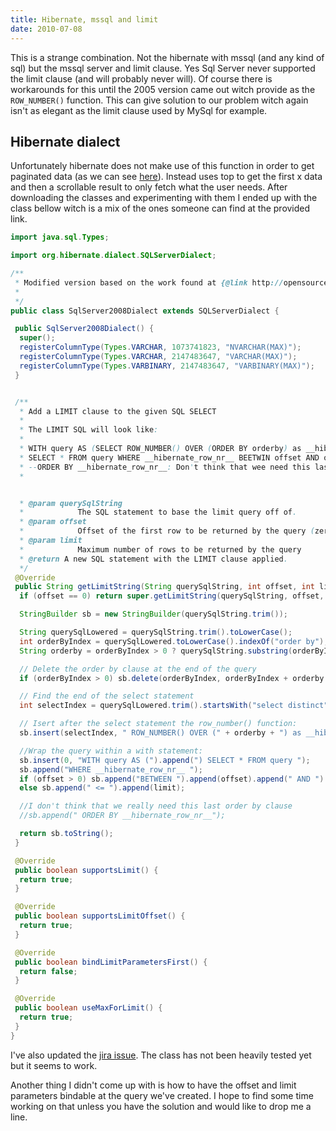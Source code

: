 ```yaml
---
title: Hibernate, mssql and limit
date: 2010-07-08
---
```


This is a strange combination. Not the hibernate with mssql (and any kind of
sql) but the mssql server and limit clause. Yes Sql Server never supported the
limit clause (and will probably never will). Of course there is workarounds
for this until the 2005 version came out witch provide as the `ROW_NUMBER()`
function. This can give solution to our problem witch again isn't as elegant
as the limit clause used by MySql for example.

## Hibernate dialect

Unfortunately hibernate does not make use of this function in order to get
paginated data (as we can see [here](http://opensource.atlassian.com/projects/hibernate/browse/HHH-2655)).
Instead uses top to get the first x data and then a scrollable result to only
fetch what the user needs. After downloading the classes and experimenting with
them I ended up with the class bellow witch is a mix of the ones someone can
find at the provided link.

```java
import java.sql.Types;

import org.hibernate.dialect.SQLServerDialect;

/**
 * Modified version based on the work found at {@link http://opensource.atlassian.com/projects/hibernate/browse/HHH-2655}
 *
 */
public class SqlServer2008Dialect extends SQLServerDialect {

 public SqlServer2008Dialect() {
  super();
  registerColumnType(Types.VARCHAR, 1073741823, "NVARCHAR(MAX)");
  registerColumnType(Types.VARCHAR, 2147483647, "VARCHAR(MAX)");
  registerColumnType(Types.VARBINARY, 2147483647, "VARBINARY(MAX)");
 }


 /**
  * Add a LIMIT clause to the given SQL SELECT
  *
  * The LIMIT SQL will look like:
  *
  * WITH query AS (SELECT ROW_NUMBER() OVER (ORDER BY orderby) as __hibernate_row_nr__, original_query_without_orderby)
  * SELECT * FROM query WHERE __hibernate_row_nr__ BEETWIN offset AND offset + last
  * --ORDER BY __hibernate_row_nr__: Don't think that wee need this last order by clause
  *


  * @param querySqlString
  *            The SQL statement to base the limit query off of.
  * @param offset
  *            Offset of the first row to be returned by the query (zero-based)
  * @param limit
  *            Maximum number of rows to be returned by the query
  * @return A new SQL statement with the LIMIT clause applied.
  */
 @Override
 public String getLimitString(String querySqlString, int offset, int limit) {
  if (offset == 0) return super.getLimitString(querySqlString, offset, limit);

  StringBuilder sb = new StringBuilder(querySqlString.trim());

  String querySqlLowered = querySqlString.trim().toLowerCase();
  int orderByIndex = querySqlLowered.toLowerCase().indexOf("order by");
  String orderby = orderByIndex > 0 ? querySqlString.substring(orderByIndex) : "ORDER BY CURRENT_TIMESTAMP";

  // Delete the order by clause at the end of the query
  if (orderByIndex > 0) sb.delete(orderByIndex, orderByIndex + orderby.length());

  // Find the end of the select statement
  int selectIndex = querySqlLowered.trim().startsWith("select distinct") ? 15 : 6;

  // Isert after the select statement the row_number() function:
  sb.insert(selectIndex, " ROW_NUMBER() OVER (" + orderby + ") as __hibernate_row_nr__,");

  //Wrap the query within a with statement:
  sb.insert(0, "WITH query AS (").append(") SELECT * FROM query ");
  sb.append("WHERE __hibernate_row_nr__ ");
  if (offset > 0) sb.append("BETWEEN ").append(offset).append(" AND ").append(limit);
  else sb.append(" <= ").append(limit);

  //I don't think that we really need this last order by clause
  //sb.append(" ORDER BY __hibernate_row_nr__");

  return sb.toString();
 }

 @Override
 public boolean supportsLimit() {
  return true;
 }

 @Override
 public boolean supportsLimitOffset() {
  return true;
 }

 @Override
 public boolean bindLimitParametersFirst() {
  return false;
 }

 @Override
 public boolean useMaxForLimit() {
  return true;
 }
}
```

I've also updated the [jira issue](http://opensource.atlassian.com/projects/hibernate/browse/HHH-2655).
The class has not been heavily tested yet but it seems to work.

Another thing I didn't come up with is how to have the offset and limit
parameters bindable at the query we've created. I hope to find some time
working on that unless you have the solution and would like to drop me a line.
